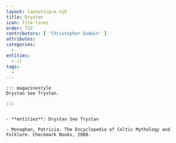 ```yaml
---
layout: layouts/pce.njk
title: Drystan
icon: file-lines
order: 732
contributors: [ 'Christopher Godwin' ]
attributes:
categories:
  - 
entities:
  - ()
tags:
  - 
---
```

``` tab [group1:Info]
::: magazinestyle
Drystan See Trystan.

:::
```
``` tab [group1:Attributes]
```
``` tab [group1:Entities]
- **entities**: Drystan See Trystan
```
``` tab [group1:Sources]
- Monaghan, Patricia. The Encyclopedia of Celtic Mythology and Folklore. Checkmark Books, 2008.
```
